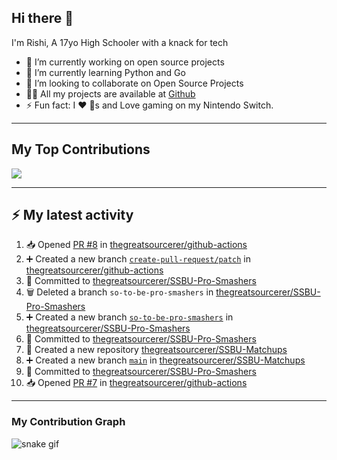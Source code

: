 ## Hi there 👋

I'm Rishi, A 17yo High Schooler with a knack for tech

- 🔭 I’m currently working on open source projects
- 🌱 I’m currently learning Python and Go
- 👯 I’m looking to collaborate on Open Source Projects
- 👨‍💻 All my projects are available at [Github](https://github.com/thegreatsourcerer)
- ⚡ Fun fact: I ❤️ 🐶s and Love gaming on my Nintendo Switch.

---

## My Top Contributions

![](https://github-contributor-stats.vercel.app/api?username=thegreatsourcerer&limit=5&theme=dark&combine_all_yearly_contributions=true)


---

## :zap: My latest activity

<!--START_SECTION:activity-->
1. 📥 Opened [PR #8](https://github.com/thegreatsourcerer/github-actions/pull/8) in [thegreatsourcerer/github-actions](https://github.com/thegreatsourcerer/github-actions)
2. ➕ Created a new branch [`create-pull-request/patch`](https://github.com/thegreatsourcerer/github-actions/tree/create-pull-request/patch) in [thegreatsourcerer/github-actions](https://github.com/thegreatsourcerer/github-actions)
3. 📝 Committed to [thegreatsourcerer/SSBU-Pro-Smashers](https://github.com/thegreatsourcerer/SSBU-Pro-Smashers/commit/c71db7b58ccc78a91127c69889efd35c0a3156f4)
4. 🗑️ Deleted a branch `so-to-be-pro-smashers` in [thegreatsourcerer/SSBU-Pro-Smashers](https://github.com/thegreatsourcerer/SSBU-Pro-Smashers)
5. ➕ Created a new branch [`so-to-be-pro-smashers`](https://github.com/thegreatsourcerer/SSBU-Pro-Smashers/tree/so-to-be-pro-smashers) in [thegreatsourcerer/SSBU-Pro-Smashers](https://github.com/thegreatsourcerer/SSBU-Pro-Smashers)
6. 📝 Committed to [thegreatsourcerer/SSBU-Pro-Smashers](https://github.com/thegreatsourcerer/SSBU-Pro-Smashers/commit/b1714d6c6f476927adbfd33b7a105bd57b352a49)
7. 🎉 Created a new repository [thegreatsourcerer/SSBU-Matchups](https://github.com/thegreatsourcerer/SSBU-Matchups)
8. ➕ Created a new branch [`main`](https://github.com/thegreatsourcerer/SSBU-Matchups/tree/main) in [thegreatsourcerer/SSBU-Matchups](https://github.com/thegreatsourcerer/SSBU-Matchups)
9. 📝 Committed to [thegreatsourcerer/SSBU-Pro-Smashers](https://github.com/thegreatsourcerer/SSBU-Pro-Smashers/commit/d963b5177d5bb73f195cfb289a23ffde04339672)
10. 📥 Opened [PR #7](https://github.com/thegreatsourcerer/github-actions/pull/7) in [thegreatsourcerer/github-actions](https://github.com/thegreatsourcerer/github-actions)
<!--END_SECTION:activity-->

---

### My Contribution Graph

![snake gif](https://github.com/thegreatsourcerer/thegreatsourcerer/blob/output/ocean.gif)

